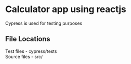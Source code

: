 # Calculator app using reactjs
Cypress is used for testing purposes

## File Locations
Test files - cypress/tests<br/> 
Source files - src/